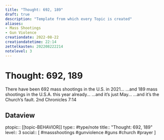 ```yaml
---
title: "Thought: 692, 189"
draft: true
description: "Template from which every Topic is created"
aliases:
- Mass Shootings
- Gun Violence
creationdate: 2022-08-22
creationdatetime: 22:14
zettelkasten: 202208222214
notelevel: 3
---
```

# Thought: 692, 189
There have been 692 mass shootings in the U.S. in 2021…
…and 189 mass shootings in the U.S.A. this year already…
…and it’s just May…
…and it’s the Church’s fault.
2nd Chronicles 7:14

## Dataview
ptopic:: [[topic-BEHAVIOR]]
type:: #type/note 
title:: "Thought: 692, 189"
level:: 3
social:: [ #massshootings #gunviolence #guns #church #prayer ]